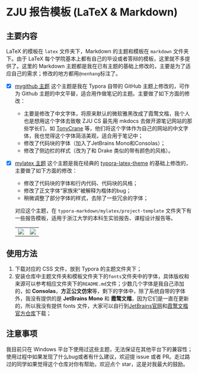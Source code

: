 # ZJU 报告模板 (LaTeX & Markdown)

## 主要内容

LaTeX 的模板在 `latex` 文件夹下，Markdown 的主题和模板在 `markdown` 文件夹下。由于 LaTeX 每个学院基本上都有自己的毕设或者答辩的模板，这里就不多提供了。这里的 Markdown 主题都是我在已有主题的基础上修改的，主要是为了适应自己的需求；修改的地方都用`@nenhang`标注了。

- [x] [mygithub 主题](typora-markdown/mygithub/mygithub.css) 
    这个主题是我在 Typora 自带的 GitHub 主题上修改的，可作为 Github 主题的中文平替，适合用作做笔记的主题。主要做了如下方面的修改：
    
    - 主要是修改了中文字体，将原来默认的微软雅黑改成了霞鹜文楷，我个人也是想用这个字体去致敬 ZJU CS 最先用 mkdocs 去做开源笔记网站的那些学长们，如 [TonyCrane](https://note.tonycrane.cc/) 等，他们将这个字体作为自己的网站的中文字体，我也觉得这个字体简洁美观，适合用于笔记中；
    - 修改了代码块的字体（加入了JetBrains Mono和Consolas）；
    - 修改了侧边栏的样式（改为了和 Drake 类似的带有颜色的风格）。

- [x] [mylatex 主题](typora-markdown/mylatex/mylatex.css)
    这个主题是我在经典的 [typora-latex-theme](https://github.com/Keldos-Li/typora-latex-theme.git) 的基础上修改的，主要做了如下方面的修改：

    - 修改了代码块的字体和行内代码、代码块的风格；
    - 修改了正文字体“家族宋”被解释为楷体的bug；
    - 稍微调整了部分字体的样式，去除了一些冗余的字体；

    对应这个主题，在 `typora-markdown/mylatex/project-template` 文件夹下有一些报告模板，适用于浙江大学的本科生实验报告、课程设计报告等。
    <table><tr>
        <td><img src=./typora-markdown/mylatex/project-template/cover_examples/lab-report_cover.png border=0></td>
        <td><img src=./typora-markdown/mylatex/project-template/cover_examples/project-report_cover.png border=0></td>
    </tr></table>

## 使用方法

1. 下载对应的 CSS 文件，放到 Typora 的主题文件夹下；
2. 安装仓库中主题文件夹和模板文件夹下的`fonts`文件夹中的字体，具体版权和来源可以参考相应文件夹下的`README.md`文件；少数几个字体是我自己添加的，如 **Consolas**，**方正公文仿宋**等，剩下的字体中，除了系统自带的字体外，我没有提供的是 **JetBrains Mono** 和 **霞鹜文楷**，因为它们是一直在更新的，所以我没有提供 fonts 文件，大家可以自行到[JetBrains官网](https://www.jetbrains.com/lp/mono/)和[霞鹜文楷官方仓库](https://github.com/lxgw/LxgwWenKai/releases)下载；

## 注意事项

我目前只在 Windows 平台下使用过这些主题，无法保证在其他平台下的兼容性；使用过程中如果发现了什么bug或者有什么建议，欢迎提 issue 或者 PR。走过路过的同学如果觉得这个仓库对你有帮助，欢迎点个 star，这是对我最大的鼓励。
